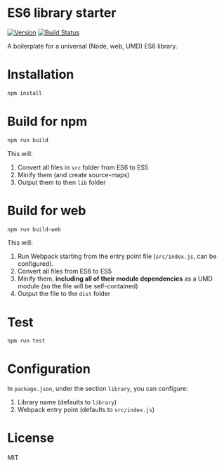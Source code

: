 ES6 library starter
===========

[![Version](http://img.shields.io/npm/v/es6-library-minimal.svg)](https://www.npmjs.org/package/es6-library-minimal)
[![Build Status](https://travis-ci.org/liady/es6-library-minimal.svg?branch=master)](https://travis-ci.org/liady/es6-library-minimal)

A boilerplate for a universal (Node, web, UMD) ES6 library.

# Installation
```sh
npm install
```

# Build for npm
```sh
npm run build
```
This will:
1. Convert all files in `src` folder from ES6 to ES5
2. Minify them (and create source-maps)
3. Output them to then `lib` folder

# Build for web
```sh
npm run build-web
```
This will:
1. Run Webpack starting from the entry point file (`src/index.js`, can be configured).
2. Convert all files from ES6 to ES5
3. Minify them, **including all of their module dependencies** as a UMD module (so the file will be self-contained)
4. Output the file to the `dist` folder

# Test
```sh
npm run test
```

# Configuration
In `package.json`, under the section `library`, you can configure:
1. Library name (defaults to `library`)
2. Webpack entry point (defaults to `src/index.js`)

# License
MIT